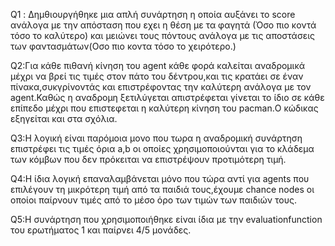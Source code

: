 Q1 : Δημθιουργήθηκε μια απλή συνάρτηση η οποία αυξάνει το score ανάλογα με την απόσταση που εχει η θέση με τα φαγητά (Όσο πιο κοντά τόσο το καλύτερο)
και μειώνει τους πόντους ανάλογα με τις αποστάσεις των φαντασμάτων(Οσο πιο κοντα τόσο το χειρότερο.)

Q2:Για κάθε πιθανή κίνηση του agent κάθε φορά καλείται αναδρομικά μέχρι να βρεί τις τιμές στον πάτο του δέντρου,και τις κρατάει σε έναν πίνακα,συκγρίνοντάς
και επιστρέφοντας την καλύτερη ανάλογα με τον agent.Καθώς η αναδρομη ξετιλύγεται απιστρέφεται γίνεται το ίδιο σε κάθε επίπεδο μέχρι που επιστεφεται η καλύτερη κίνηση
του pacman.Ο κώδικας εξηγείται και στα σχόλια.

Q3:Η λογική είναι παρόμοια μονο που τωρα η αναδρομική συνάρτηση επιστρέφει τις τιμές όρια a,b οι οποίες χρησιμοποιούνται για το κλάδεμα των κόμβων που δεν 
πρόκειται να επιστρέψουν προτιμότερη τιμή.

Q4:Η ίδια λογική επαναλαμβάνεται μόνο που τώρα αντί για agents που επιλέγουν τη μικρότερη τιμή από τα παιδιά τους,έχουμε chance nodes οι οποίοι παίρνουν τιμές
από το μέσο όρο των τιμών των παιδιών τους.

Q5:Η συνάρτηση που χρησιμοποιήθηκε είναι ίδια με την evaluationfunction του ερωτήματος 1 και παίρνει 4/5 μονάδες.
